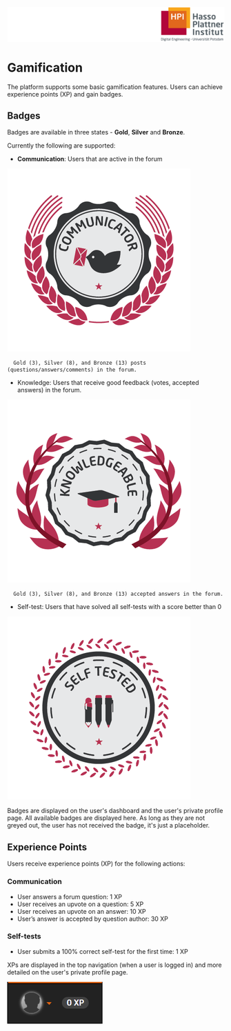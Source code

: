 ![HPI Logo](../img/HPI_Logo.png)

# Gamification

The platform supports some basic gamification features. Users can achieve experience points (XP) and gain badges.

## Badges  

Badges are available in three states - **Gold**, **Silver** and **Bronze**.  

Currently the following are supported:

- **Communication**: Users that are active in the forum

![Communicator](../img/features/communicator_1.png)

      Gold (3), Silver (8), and Bronze (13) posts (questions/answers/comments) in the forum.

- Knowledge: Users that receive good feedback (votes, accepted answers) in the forum.

![Knowledgeable](../img/features/knowledgeable_1.png)

      Gold (3), Silver (8), and Bronze (13) accepted answers in the forum.
- Self-test: Users that have solved all self-tests with a score better than 0

![Self tested](../img/features/self_tested_1.png)

Badges are displayed on the user's dashboard and the user's private profile page.
All available badges are displayed here. 
As long as they are not greyed out, the user has not received the badge, it's just a placeholder.


## Experience Points

Users receive experience points (XP) for the following actions:

### Communication

- User answers a forum question: 1 XP
- User receives an upvote on a question: 5 XP
- User receives an upvote on an answer: 10 XP
- User’s answer is accepted by question author: 30 XP

### Self-tests

- User submits a 100% correct self-test for the first time: 1 XP

XPs are displayed in the top navigation (when a user is logged in) and more detailed on the user's private profile page.  

      
![XP](../img/features/XP.png)


